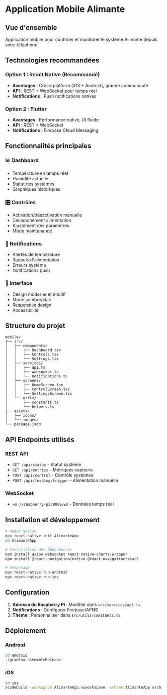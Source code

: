 # Application Mobile Alimante

## Vue d'ensemble

Application mobile pour contrôler et monitorer le système Alimante depuis votre téléphone.

## Technologies recommandées

### Option 1 : React Native (Recommandé)

- **Avantages** : Cross-platform (iOS + Android), grande communauté
- **API** : REST + WebSocket pour temps réel
- **Notifications** : Push notifications natives

### Option 2 : Flutter

- **Avantages** : Performance native, UI fluide
- **API** : REST + WebSocket
- **Notifications** : Firebase Cloud Messaging

## Fonctionnalités principales

### 📊 Dashboard

- Température en temps réel
- Humidité actuelle
- Statut des systèmes
- Graphiques historiques

### 🎛️ Contrôles

- Activation/désactivation manuelle
- Déclenchement alimentation
- Ajustement des paramètres
- Mode maintenance

### 🔔 Notifications

- Alertes de température
- Rappels d'alimentation
- Erreurs système
- Notifications push

### 📱 Interface

- Design moderne et intuitif
- Mode sombre/clair
- Responsive design
- Accessibilité

## Structure du projet

```
mobile/
├── src/
│   ├── components/
│   │   ├── Dashboard.tsx
│   │   ├── Controls.tsx
│   │   └── Settings.tsx
│   ├── services/
│   │   ├── api.ts
│   │   ├── websocket.ts
│   │   └── notifications.ts
│   ├── screens/
│   │   ├── HomeScreen.tsx
│   │   ├── ControlScreen.tsx
│   │   └── SettingsScreen.tsx
│   └── utils/
│       ├── constants.ts
│       └── helpers.ts
├── assets/
│   ├── icons/
│   └── images/
└── package.json
```

## API Endpoints utilisés

### REST API

- `GET /api/status` - Statut système
- `GET /api/metrics` - Métriques capteurs
- `POST /api/control` - Contrôle systèmes
- `POST /api/feeding/trigger` - Alimentation manuelle

### WebSocket

- `ws://raspberry-pi:8000/ws` - Données temps réel

## Installation et développement

```bash
# React Native
npx react-native init AlimanteApp
cd AlimanteApp

# Installation des dépendances
npm install axios websocket react-native-charts-wrapper
npm install @react-navigation/native @react-navigation/stack

# Démarrage
npx react-native run-android
npx react-native run-ios
```

## Configuration

1. **Adresse du Raspberry Pi** : Modifier dans `src/services/api.ts`
2. **Notifications** : Configurer Firebase/APNS
3. **Thème** : Personnaliser dans `src/utils/constants.ts`

## Déploiement

### Android

```bash
cd android
./gradlew assembleRelease
```

### iOS

```bash
cd ios
xcodebuild -workspace AlimanteApp.xcworkspace -scheme AlimanteApp archive
```
